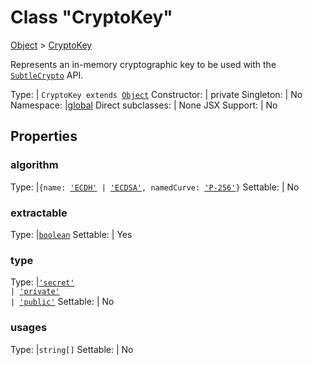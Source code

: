 ---
---
# Class "CryptoKey"

<a href="https://developer.mozilla.org/en-US/docs/Web/JavaScript/Reference/Global_Objects/Object" title="View &quot;Object&quot; on MDN">Object</a> > <a href="#" >CryptoKey</a>

Represents an in-memory cryptographic key to be used with the [`SubtleCrypto`](./SubtleCrypto.md) API.


Type: | <code style="white-space: nowrap">CryptoKey extends <a href="https://developer.mozilla.org/en-US/docs/Web/JavaScript/Reference/Global_Objects/Object" title="View &quot;Object&quot; on MDN">Object</a></code>
Constructor: | private
Singleton: | No
Namespace: |<a href="../modules.html#startup" >global</a>
Direct subclasses: | None
JSX Support: | No


## Properties

### algorithm



Type: |<code style="white-space: nowrap">{name: <a href="https://developer.mozilla.org/en-US/docs/Web/JavaScript/Data_structures#string_type" title="View &quot;string&quot; on MDN">'ECDH'</a> &#124; <a href="https://developer.mozilla.org/en-US/docs/Web/JavaScript/Data_structures#string_type" title="View &quot;string&quot; on MDN">'ECDSA'</a>, namedCurve: <a href="https://developer.mozilla.org/en-US/docs/Web/JavaScript/Data_structures#string_type" title="View &quot;string&quot; on MDN">'P-256'</a>}</code>
Settable: | No




### extractable



Type: |<code style="white-space: nowrap"><a href="https://developer.mozilla.org/en-US/docs/Web/JavaScript/Data_structures#boolean_type" title="View &quot;boolean&quot; on MDN">boolean</a></code>
Settable: | Yes




### type



Type: |<code style="white-space: nowrap"><a href="https://developer.mozilla.org/en-US/docs/Web/JavaScript/Data_structures#string_type" title="View &quot;string&quot; on MDN">'secret'</a><br/>&#124; <a href="https://developer.mozilla.org/en-US/docs/Web/JavaScript/Data_structures#string_type" title="View &quot;string&quot; on MDN">'private'</a><br/>&#124; <a href="https://developer.mozilla.org/en-US/docs/Web/JavaScript/Data_structures#string_type" title="View &quot;string&quot; on MDN">'public'</a></code>
Settable: | No




### usages



Type: |<code style="white-space: nowrap">string[]</code>
Settable: | No






